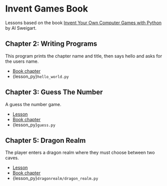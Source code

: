 Invent Games Book
=================

Lessons based on the book [Invent Your Own Computer Games with Python](http://inventwithpython.com/invent4thed/) by Al Sweigart.

Chapter 2: Writing Programs
---------------------------

This program prints the chapter name and title, then says hello and asks for the users name.

* [Book chapter](http://inventwithpython.com/invent4thed/chapter2.html)
* {lesson_py}`hello_world.py`

Chapter 3: Guess The Number
---------------------------

A guess the number game.

* [Lesson](03_guess_the_number.md)
* [Book chapter](http://inventwithpython.com/invent4thed/chapter3.html)
* {lesson_py}`guess.py`

Chapter 5: Dragon Realm
-----------------------

The player enters a dragon realm where they must choose between two caves.

* [Lesson](05_dragon_realm.md)
* [Book chapter](http://inventwithpython.com/invent4thed/chapter5.html)
* {lesson_py}`dragonrealm/dragon_realm.py`
